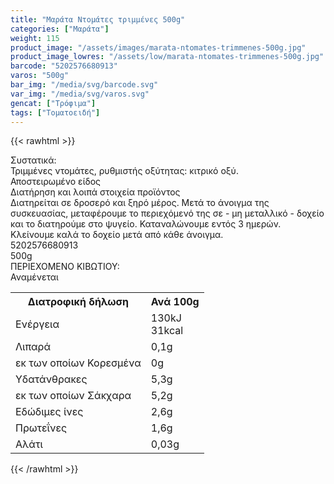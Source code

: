 ```yaml
---
title: "Μαράτα Ντομάτες τριμμένες 500g"
categories: ["Μαράτα"]
weight: 115
product_image: "/assets/images/marata-ntomates-trimmenes-500g.jpg"
product_image_lowres: "/assets/low/marata-ntomates-trimmenes-500g.jpg"
barcode: "5202576680913"
varos: "500g"
bar_img: "/media/svg/barcode.svg"
var_img: "/media/svg/varos.svg"
gencat: ["Τρόφιμα"]
tags: ["Τοματοειδή"]
---
```

{{< rawhtml >}}

<div class="sload321"><div class="product"><div id="sistatika">Συστατικά:</div><div class="alltext">Τριμμένες ντομάτες, ρυθμιστής οξύτητας: κιτρικό οξύ.<br>Αποστειρωμένο είδος</div><div id="loipa">Διατήρηση και λοιπά στοιχεία προϊόντος</div><div class="alltext">Διατηρείται σε δροσερό και ξηρό μέρος. Μετά το άνοιγμα της συσκευασίας, μεταφέρουμε το περιεχόμενό της σε - μη μεταλλικό - δοχείο και το διατηρούμε στο ψυγείο. Καταναλώνουμε εντός 3 ημερών. Κλείνουμε καλά το δοχείο μετά από κάθε άνοιγμα.</div><div id="barcode"><div id="barimage1"></div><span id="bartext">5202576680913</span></div><div id="varos"><div id="varosimage1"></div><span id="varostext">500g</span></div><div id="kivotio">ΠΕΡΙΕΧΟΜΕΝΟ ΚΙΒΩΤΙΟΥ:<br>Αναμένεται</div><div class="tabout"><table id="diatable"><tbody><tr><th>Διατροφική δήλωση</th><th>Ανά 100g</th></tr><tr><td class="texr2">Ενέργεια</td><td class="texr">130kJ<br>31kcal</td></tr><tr><td class="texr2">Λιπαρά</td><td class="texr">0,1g</td></tr><tr><td class="gray">εκ των οποίων Κορεσµένα</td><td class="gray2">0g</td></tr><tr><td class="texr2">Yδατάνθρακες</td><td class="texr">5,3g</td></tr><tr><td class="gray">εκ των οποίων Σάκχαρα</td><td class="gray2">5,2g</td></tr><tr><td class="texr2">Eδώδιμες ίνες</td><td class="texr">2,6g</td></tr><tr><td class="texr2">Πρωτεΐνες</td><td class="texr">1,6g</td></tr><tr><td class="texr2">Αλάτι</td><td class="texr">0,03g</td></tr></tbody></table></div><div class="pimg"></div></div></div>
{{< /rawhtml >}}


